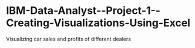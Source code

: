 # IBM-Data-Analyst--Project-1--Creating-Visualizations-Using-Excel
 Visualizing car sales and profits of different dealers
